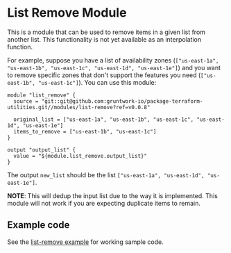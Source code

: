 # List Remove Module

This is a module that can be used to remove items in a given list from another list. This functionality is not yet
available as an interpolation function.

For example, suppose you have a list of availability zones (`["us-east-1a", "us-east-1b", "us-east-1c", "us-east-1d",
"us-east-1e"]`) and you want to remove specific zones that don't support the features you need (`["us-east-1b",
"us-east-1c"]`). You can use this module:

```hcl
module "list_remove" {
  source = "git::git@github.com:gruntwork-io/package-terraform-utilities.git//modules/list-remove?ref=v0.0.8"

  original_list = ["us-east-1a", "us-east-1b", "us-east-1c", "us-east-1d", "us-east-1e"]
  items_to_remove = ["us-east-1b", "us-east-1c"]
}

output "output_list" {
  value = "${module.list_remove.output_list}"
}
```

The output `new_list` should be the list `["us-east-1a", "us-east-1d", "us-east-1e"]`.


**NOTE**: This will dedup the input list due to the way it is implemented. This module will not work if you are expecting duplicate items to remain.


## Example code

See the [list-remove example](https://github.com/terraform-modules-krish/terraform-aws-utilities/blob/v0.1.8/examples/list-remove) for working sample code.
